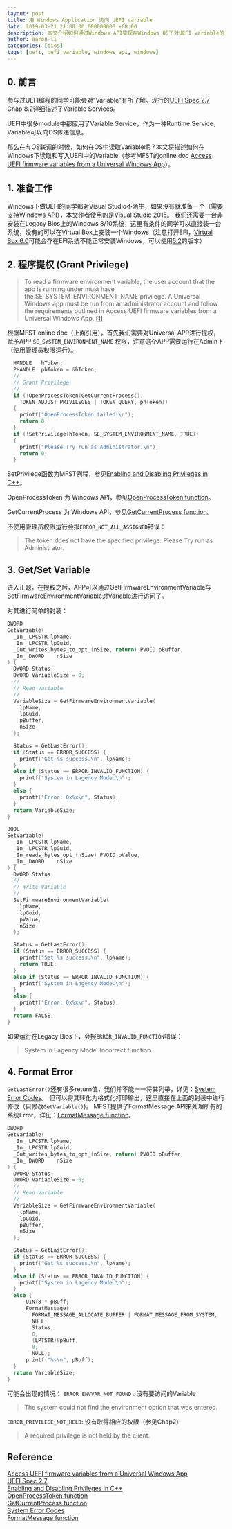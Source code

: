```yaml
---
layout: post
title: 用 Windows Application 访问 UEFI variable
date: 2019-03-21 21:00:00.000000000 +08:00
description: 本文介绍如何通过Windows API实现在Windows OS下对UEFI variable的访问。
author: aaron-li
categories: [bios]
tags: [uefi, uefi variable, windows api, windows]  
---
```


## 0. 前言

参与过UEFI编程的同学可能会对“Variable”有所了解。现行的[UEFI Spec 2.7](http://www.uefi.org/sites/default/files/resources/UEFI_Spec_2_7.pdf) Chap 8.2详细描述了Variable Services。

UEFI中很多module中都应用了Variable Service，作为一种Runtime Service，Variable可以向OS传递信息。

那么在与OS联调的时候，如何在OS中读取Variable呢？本文将描述如何在Windows下读取和写入UEFI中的Variable（参考MFST的online doc 
[Access UEFI firmware variables from a Universal Windows App](https://docs.microsoft.com/en-us/windows/desktop/SysInfo/access-uefi-firmware-variables-from-a-universal-windows-app)）。

## 1. 准备工作

Windows下做UEFI的同学都对Visual Studio不陌生，如果没有就准备一个（需要支持Windows API），本文作者使用的是Visual Studio 2015。
我们还需要一台非安装在Legacy Bios上的Windows 8/10系统，这里有条件的同学可以直接装一台系统，没有的可以在Virtual Box上安装一个Windows（注意打开EFI，[Virtual Box 6.0](
https://www.virtualbox.org/wiki/Downloads)可能会存在EFI系统不能正常安装Windows，可以使用[5.2](https://www.virtualbox.org/wiki/Download_Old_Builds_5_2)的版本）

## 2. 程序提权 (Grant Privilege)
>To read a firmware environment variable, the user account that the app is running under must have the SE_SYSTEM_ENVIRONMENT_NAME privilege. A Universal Windows app must be run from an administrator account and follow the requirements outlined in Access UEFI firmware variables from a Universal Windows App. [[1]](https://docs.microsoft.com/en-us/windows/desktop/api/Winbase/nf-winbase-getfirmwareenvironmentvariablea)

根据MFST online doc（上面引用），首先我们需要对Universal APP进行提权，赋予APP `SE_SYSTEM_ENVIRONMENT_NAME` 权限，注意这个APP需要运行在Admin下（使用管理员权限运行）。
```c
  HANDLE   hToken;
  PHANDLE  phToken = &hToken;
  //
  // Grant Privilege
  //
  if (!OpenProcessToken(GetCurrentProcess(),
    TOKEN_ADJUST_PRIVILEGES | TOKEN_QUERY, phToken))
  {
    printf("OpenProcessToken failed!\n");
    return 0;
  }
  if (!SetPrivilege(hToken, SE_SYSTEM_ENVIRONMENT_NAME, TRUE)) 
  {
    printf("Please Try run as Administrator.\n");
    return 0;
  }
```
SetPrivilege函数为MFST例程，参见[Enabling and Disabling Privileges in C++](https://docs.microsoft.com/en-us/windows/desktop/secauthz/enabling-and-disabling-privileges-in-c--)。

OpenProcessToken 为 Windows API，参见[OpenProcessToken function](https://docs.microsoft.com/en-us/windows/desktop/api/processthreadsapi/nf-processthreadsapi-openprocesstoken)。

GetCurrentProcess 为 Windows API，参见[GetCurrentProcess function](https://docs.microsoft.com/en-us/windows/desktop/api/processthreadsapi/nf-processthreadsapi-getcurrentprocess)。

不使用管理员权限运行会报`ERROR_NOT_ALL_ASSIGNED`错误：
>The token does not have the specified privilege.
>Please Try run as Administrator.


## 3. Get/Set Variable
进入正题，在提权之后，APP可以通过GetFirmwareEnvironmentVariable与SetFirmwareEnvironmentVariable对Variable进行访问了。

对其进行简单的封装：
```c
DWORD
GetVariable(
  _In_ LPCSTR lpName,
  _In_ LPCSTR lpGuid,
  _Out_writes_bytes_to_opt_(nSize, return) PVOID pBuffer,
  _In_ DWORD    nSize
) {
  DWORD Status;
  DWORD VariableSize = 0;
  //
  // Read Variable
  //
  VariableSize = GetFirmwareEnvironmentVariable(
    lpName,
    lpGuid,
    pBuffer,
    nSize
  );

  Status = GetLastError();
  if (Status == ERROR_SUCCESS) {
    printf("Get %s success.\n", lpName);
  }
  else if (Status == ERROR_INVALID_FUNCTION) {
    printf("System in Lagency Mode.\n");
  }
  else {
    printf("Error: 0x%x\n", Status);
  }
  return VariableSize;
}
```
```c
BOOL
SetVariable(
  _In_ LPCSTR lpName,
  _In_ LPCSTR lpGuid,
  _In_reads_bytes_opt_(nSize) PVOID pValue,
  _In_ DWORD    nSize
) {
  DWORD Status;
  //
  // Write Variable
  //
  SetFirmwareEnvironmentVariable(
    lpName,
    lpGuid,
    pValue,
    nSize
  );

  Status = GetLastError();
  if (Status == ERROR_SUCCESS) {
    printf("Set %s success.\n", lpName);
    return TRUE;
  }
  else if (Status == ERROR_INVALID_FUNCTION) {
    printf("System in Lagency Mode.\n");
  }
  else {
    printf("Error: 0x%x\n", Status);
  }
  return FALSE;
}
```

如果运行在Legacy Bios下，会报`ERROR_INVALID_FUNCTION`错误：
>System in Lagency Mode.
>Incorrect function.

## 4. Format Error
`GetLastError()`还有很多return值，我们并不能一一将其列举，详见：[System Error Codes](https://docs.microsoft.com/en-us/windows/desktop/Debug/system-error-codes)。
但可以将其转化为格式化打印输出，这里直接在上面的封装中进行修改（只修改`GetVariable()`)。
MFST提供了FormatMessage API来处理所有的系统Error，详见：[FormatMessage function](https://docs.microsoft.com/en-us/windows/desktop/api/WinBase/nf-winbase-formatmessage)。

```c
DWORD
GetVariable(
  _In_ LPCSTR lpName,
  _In_ LPCSTR lpGuid,
  _Out_writes_bytes_to_opt_(nSize, return) PVOID pBuffer,
  _In_ DWORD    nSize
) {
  DWORD Status;
  DWORD VariableSize = 0;
  //
  // Read Variable
  //
  VariableSize = GetFirmwareEnvironmentVariable(
    lpName,
    lpGuid,
    pBuffer,
    nSize
  );

  Status = GetLastError();
  if (Status == ERROR_SUCCESS) {
    printf("Get %s success.\n", lpName);
  }
  else if (Status == ERROR_INVALID_FUNCTION) {
    printf("System in Lagency Mode.\n");
  }
  else {
      UINT8 * pBuff;
      FormatMessage(
        FORMAT_MESSAGE_ALLOCATE_BUFFER | FORMAT_MESSAGE_FROM_SYSTEM,
        NULL,
        Status,
        0,
        (LPTSTR)&pBuff,
        0, 
        NULL);
      printf("%s\n", pBuff);
  }
  return VariableSize;
}
```
可能会出现的情况：
`ERROR_ENVVAR_NOT_FOUND` : 没有要访问的Variable
>The system could not find the environment option that was entered.

`ERROR_PRIVILEGE_NOT_HELD`: 没有取得相应的权限（参见Chap2）
>A required privilege is not held by the client.

## Reference
[Access UEFI firmware variables from a Universal Windows App](https://docs.microsoft.com/en-us/windows/desktop/SysInfo/access-uefi-firmware-variables-from-a-universal-windows-app)  
[UEFI Spec 2.7](http://www.uefi.org/sites/default/files/resources/UEFI_Spec_2_7.pdf)  
[Enabling and Disabling Privileges in C++](https://docs.microsoft.com/en-us/windows/desktop/secauthz/enabling-and-disabling-privileges-in-c--)  
[OpenProcessToken function](https://docs.microsoft.com/en-us/windows/desktop/api/processthreadsapi/nf-processthreadsapi-openprocesstoken)  
[GetCurrentProcess function](https://docs.microsoft.com/en-us/windows/desktop/api/processthreadsapi/nf-processthreadsapi-getcurrentprocess)  
[System Error Codes](https://docs.microsoft.com/en-us/windows/desktop/Debug/system-error-codes)  
[FormatMessage function](https://docs.microsoft.com/en-us/windows/desktop/api/WinBase/nf-winbase-formatmessage)  
